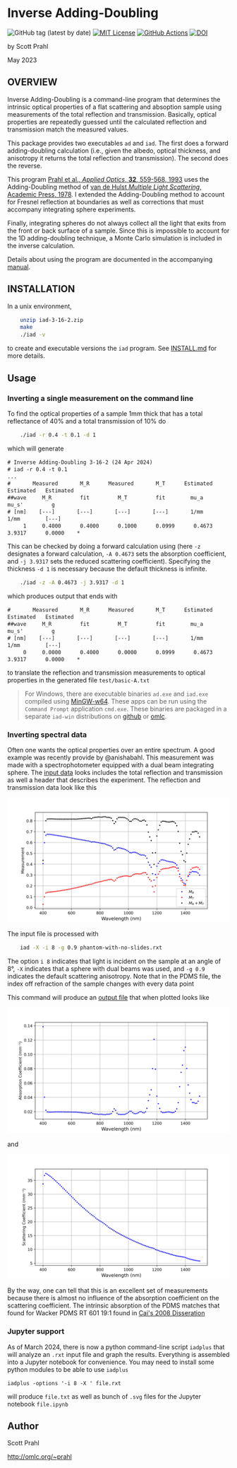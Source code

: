 # Inverse Adding-Doubling

![GitHub tag (latest by date)](https://img.shields.io/github/v/tag/scottprahl/iad?label=latest)
[![MIT License](https://img.shields.io/badge/MIT-license-yellow.svg)](https://github.com/scottprahl/miepython/blob/master/LICENSE.txt)
[![GitHub Actions](https://github.com/scottprahl/iad/actions/workflows/make.yml/badge.svg)](https://github.com/scottprahl/iad/actions/workflows/make.yml)
[![DOI](https://zenodo.org/badge/102147394.svg)](https://zenodo.org/badge/latestdoi/102147394)

by Scott Prahl

May 2023

## OVERVIEW

Inverse Adding-Doubling is a command-line program that determines the intrinsic optical properties of a flat scattering and absoption sample using measurements of the total reflection and transmission.  Basically, optical properties are repeatedly guessed until the calculated reflection and transmission match the measured values.

This package provides two executables `ad` and `iad`.  The first does a forward adding-doubling calculation (i.e., given the albedo, optical thickness, and anisotropy it returns the total reflection and transmission).  The second
does the reverse.

This program [Prahl et al., *Applied Optics*, **32**, 559-568, 1993](https://omlc.org/~prahl/pubs/pdfx/prahl93a.pdf) uses the Adding-Doubling method of [van de Hulst *Multiple Light Scattering*, Academic Press, 1978](https://www.amazon.com/Multiple-Light-Scattering-Formulas-Applications-ebook/dp/B01D4CMF80).  I extended the Adding-Doubling method to account for Fresnel reflection at boundaries as well as corrections that must accompany integrating sphere experiments.

Finally, integrating spheres do not always collect all the light that exits from the front or back surface of a sample.  Since this is impossible to account for the 1D adding-doubling technique, a Monte Carlo simulation is included in the inverse calculation.

Details about using the program are documented in the accompanying [manual](/doc/manual.pdf).

## INSTALLATION

In a unix environment,

```bash
    unzip iad-3-16-2.zip
    make
    ./iad -v
```

to create and executable versions the `iad` program.  See
[INSTALL.md](/INSTALL.md) for more details. 

## Usage

### Inverting a single measurement on the command line

To find the optical properties
of a sample 1mm thick that has a total reflectance of 40% and a total transmission of
10% do

```bash
    ./iad -r 0.4 -t 0.1 -d 1
```

which will generate

```
# Inverse Adding-Doubling 3-16-2 (24 Apr 2024) 
# iad -r 0.4 -t 0.1 
...
#     	Measured 	   M_R   	Measured 	   M_T   	Estimated	Estimated	Estimated
##wave	   M_R   	   fit   	   M_T   	   fit   	  mu_a   	  mu_s'  	    g    
# [nm]	  [---]  	  [---]  	  [---]  	  [---]  	  1/mm   	  1/mm   	  [---]  
     1	   0.4000	   0.4000	   0.1000	   0.0999	   0.4673	   3.9317	   0.0000	 *
```

This can be checked by doing a forward calculation using (here `-z` designates a forward
calculation, `-A 0.4673` sets the absorption coefficient, and `-j 3.9317` sets the reduced scattering coefficient).  Specifying the thickness `-d 1` is necessary because the default
thickness is infinite.


```bash
    ./iad -z -A 0.4673 -j 3.9317 -d 1
```

which produces output that ends with

```
#     	Measured 	   M_R   	Measured 	   M_T   	Estimated	Estimated	Estimated
##wave	   M_R   	   fit   	   M_T   	   fit   	  mu_a   	  mu_s'  	    g    
# [nm]	  [---]  	  [---]  	  [---]  	  [---]  	  1/mm   	  1/mm   	  [---]  
     0	   0.0000	   0.4000	   0.0000	   0.0999	   0.4673	   3.9317	   0.0000	 * 
```

to translate the reflection and transmission measurements to optical properties in the generated file `test/basic-A.txt`

> For Windows, there are executable binaries `ad.exe` and `iad.exe` compiled using [MinGW-w64](https://mingw-w64.org/doku.php).  These apps can be run using the `Command Prompt` application `cmd.exe`.  These binaries are packaged in a separate `iad-win` distributions on [github](https://github.com/scottprahl/iad/releases) or [omlc](https://omlc.org/software/iad/).

### Inverting spectral data

Often one wants the optical properties over an entire spectrum.  A good example was
recently provide by @anishabahl.  This measurement was made with a spectrophotometer 
equipped with a dual beam integrating sphere.  The [input data](https://github.com/scottprahl/iad/blob/master/docs/phantom-with-no-slides.rxt) looks includes the total reflection and transmission as well a header that describes the
experiment.  The reflection and transmission data look like this

![r and t graph](https://github.com/scottprahl/iad/blob/master/docs/phantom-with-no-slides-RTU.svg)

The input file is processed with

```bash
    iad -X -i 8 -g 0.9 phantom-with-no-slides.rxt
```

The option `i 8` indicates that light is incident on the sample at an angle of 8°, `-X` indicates that a sphere with dual beams was used, and `-g 0.9` indicates  the default
scattering anisotropy.  Note that in the PDMS file, the index off refraction of the
sample changes with every data point

This command will produce an [output file](https://github.com/scottprahl/iad/blob/master/docs/phantom-with-no-slides.txt) that when plotted looks like

![calculated mua](https://github.com/scottprahl/iad/blob/master/docs/phantom-with-no-slides-mua.svg)

and

![calculated mus](https://github.com/scottprahl/iad/blob/master/docs/phantom-with-no-slides-mus.svg)

By the way, one can tell that this is an excellent set of measurements because there is
almost no influence of the absorption coefficient on the scattering coefficient.  The 
intrinsic absorption of the PDMS matches that found for Wacker PDMS RT 601 19:1 found in [Cai's 2008 Disseration](https://dx.doi.org/10.17877/DE290R-8242)
 
### Jupyter support

As of March 2024, there is now a python command-line script `iadplus` that will analyze an `.rxt` input file and graph the results.  Everything is assembled into a Jupyter notebook for convenience.  You may need to install some python modules to be able to use `iadplus`

    iadplus -options '-i 8 -X ' file.rxt

will produce `file.txt` as well as bunch of `.svg` files for the Jupyter notebook
`file.ipynb`

## Author

Scott Prahl

http://omlc.org/~prahl
